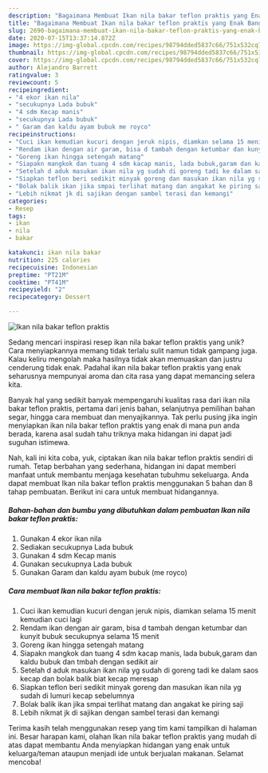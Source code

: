 ```yaml
---
description: "Bagaimana Membuat Ikan nila bakar teflon praktis yang Enak Banget"
title: "Bagaimana Membuat Ikan nila bakar teflon praktis yang Enak Banget"
slug: 2690-bagaimana-membuat-ikan-nila-bakar-teflon-praktis-yang-enak-banget
date: 2020-07-15T13:37:14.872Z
image: https://img-global.cpcdn.com/recipes/98794dded5837c66/751x532cq70/ikan-nila-bakar-teflon-praktis-foto-resep-utama.jpg
thumbnail: https://img-global.cpcdn.com/recipes/98794dded5837c66/751x532cq70/ikan-nila-bakar-teflon-praktis-foto-resep-utama.jpg
cover: https://img-global.cpcdn.com/recipes/98794dded5837c66/751x532cq70/ikan-nila-bakar-teflon-praktis-foto-resep-utama.jpg
author: Alejandro Barrett
ratingvalue: 3
reviewcount: 5
recipeingredient:
- "4 ekor ikan nila"
- "secukupnya Lada bubuk"
- "4 sdm Kecap manis"
- "secukupnya Lada bubuk"
- " Garam dan kaldu ayam bubuk me royco"
recipeinstructions:
- "Cuci ikan kemudian kucuri dengan jeruk nipis, diamkan selama 15 menit kemudian cuci lagi"
- "Rendam ikan dengan air garam, bisa d tambah dengan ketumbar dan kunyit bubuk secukupnya selama 15 menit"
- "Goreng ikan hingga setengah matang"
- "Siapakn mangkok dan tuang 4 sdm kacap manis, lada bubuk,garam dan kaldu bubuk dan tmbah dengan sedikit air"
- "Setelah d aduk masukan ikan nila yg sudah di goreng tadi ke dalam saos kecap dan bolak balik biat kecap meresap"
- "Siapkan teflon beri sedikit minyak goreng dan masukan ikan nila yg sudah di lumuri kecap sebelumnya"
- "Bolak balik ikan jika smpai terlihat matang dan angakat ke piring saji"
- "Lebih nikmat jk di sajikan dengan sambel terasi dan kemangi"
categories:
- Resep
tags:
- ikan
- nila
- bakar

katakunci: ikan nila bakar 
nutrition: 225 calories
recipecuisine: Indonesian
preptime: "PT21M"
cooktime: "PT41M"
recipeyield: "2"
recipecategory: Dessert

---
```



![Ikan nila bakar teflon praktis](https://img-global.cpcdn.com/recipes/98794dded5837c66/751x532cq70/ikan-nila-bakar-teflon-praktis-foto-resep-utama.jpg)

Sedang mencari inspirasi resep ikan nila bakar teflon praktis yang unik? Cara menyiapkannya memang tidak terlalu sulit namun tidak gampang juga. Kalau keliru mengolah maka hasilnya tidak akan memuaskan dan justru cenderung tidak enak. Padahal ikan nila bakar teflon praktis yang enak seharusnya mempunyai aroma dan cita rasa yang dapat memancing selera kita.

Banyak hal yang sedikit banyak mempengaruhi kualitas rasa dari ikan nila bakar teflon praktis, pertama dari jenis bahan, selanjutnya pemilihan bahan segar, hingga cara membuat dan menyajikannya. Tak perlu pusing jika ingin menyiapkan ikan nila bakar teflon praktis yang enak di mana pun anda berada, karena asal sudah tahu triknya maka hidangan ini dapat jadi suguhan istimewa.




Nah, kali ini kita coba, yuk, ciptakan ikan nila bakar teflon praktis sendiri di rumah. Tetap berbahan yang sederhana, hidangan ini dapat memberi manfaat untuk membantu menjaga kesehatan tubuhmu sekeluarga. Anda dapat membuat Ikan nila bakar teflon praktis menggunakan 5 bahan dan 8 tahap pembuatan. Berikut ini cara untuk membuat hidangannya.

<!--inarticleads1-->

##### Bahan-bahan dan bumbu yang dibutuhkan dalam pembuatan Ikan nila bakar teflon praktis:

1. Gunakan 4 ekor ikan nila
1. Sediakan secukupnya Lada bubuk
1. Gunakan 4 sdm Kecap manis
1. Gunakan secukupnya Lada bubuk
1. Gunakan  Garam dan kaldu ayam bubuk (me royco)




<!--inarticleads2-->

##### Cara membuat Ikan nila bakar teflon praktis:

1. Cuci ikan kemudian kucuri dengan jeruk nipis, diamkan selama 15 menit kemudian cuci lagi
1. Rendam ikan dengan air garam, bisa d tambah dengan ketumbar dan kunyit bubuk secukupnya selama 15 menit
1. Goreng ikan hingga setengah matang
1. Siapakn mangkok dan tuang 4 sdm kacap manis, lada bubuk,garam dan kaldu bubuk dan tmbah dengan sedikit air
1. Setelah d aduk masukan ikan nila yg sudah di goreng tadi ke dalam saos kecap dan bolak balik biat kecap meresap
1. Siapkan teflon beri sedikit minyak goreng dan masukan ikan nila yg sudah di lumuri kecap sebelumnya
1. Bolak balik ikan jika smpai terlihat matang dan angakat ke piring saji
1. Lebih nikmat jk di sajikan dengan sambel terasi dan kemangi




Terima kasih telah menggunakan resep yang tim kami tampilkan di halaman ini. Besar harapan kami, olahan Ikan nila bakar teflon praktis yang mudah di atas dapat membantu Anda menyiapkan hidangan yang enak untuk keluarga/teman ataupun menjadi ide untuk berjualan makanan. Selamat mencoba!
